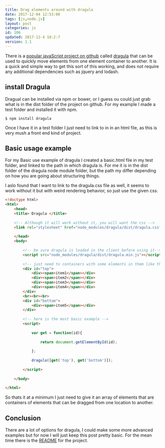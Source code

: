 ```yaml
---
title: Drag elements around with dragula
date: 2017-12-04 12:53:00
tags: [js,node.js]
layout: post
categories: js
id: 106
updated: 2017-12-4 18:2:7
version: 1.1
---
```


There is a [popular javaScript project on github](https://github.com/bevacqua/dragula) called [dragula](https://bevacqua.github.io/dragula/) that can be used to quickly move elements from one element container to another. It is a quick and simple way to get this sort of this working, and does not require any additional dependencies such as jquery and lodash.

<!-- more -->

## install Dragula

Dragual can be installed via npm or bower, or I guess ou could just grab what is in the dist folder of the project on github. For my example I made a test folder and installed it with npm.

```
$ npm install dragula
```

Once I have it in a test folder I just need to link to in in an html file, as this is very mush a front end kind of project.

## Basic usage example

For my Basic use example of dragula I created a basic.html file in my test folder, and linked to the path in which dragula is. For me it is in the dist folder of the dragula node module folder, but the path my differ depending on how you are going about structuring things.

I aslo found that I want to link to the dragula.css file as well, it seems to work without it but with weird rendering behavior, so just use the given css.

```html
<!doctype html>
<html>
    <head>
    <title> Dragula </title>
 
    <!-- Although it will work without it, you will want the css -->
    <link rel="stylesheet" href="node_modules/dragula/dist/dragula.css">
 
    </head>
    <body>
 
        <!-- be sure dragula is loaded in the client before using it-->
        <script src="node_modules/dragula/dist/dragula.min.js"></script>
 
        <!-- just need to containers with some elements in them like this: -->
        <div id="top">
            <div><span>item1</span></div>
            <div><span>item2</span></div>
            <div><span>item3</span></div>
            <div><span>item4</span></div>
        </div>
        <br><br><br>
        <div id="bottom">
            <div><span>item5</span></div>
        </div>
 
        <!-- here is the most basic example -->
        <script>
 
            var get = function(id){
 
                return document.getElementById(id);
 
            };
 
            dragula([get('top'), get('bottom')]);
 
        </script>
 
    </body>
 
</html>
```

So thats it at a minimum I just need to give it an array of elements that are containers of elements that can be dragged from one location to another.

## Conclusion

There are a lot of options for dragula, I could make some more advanced examples but for now I will just keep this post pretty basic. For the mean time there is the [README](https://github.com/bevacqua/dragula/blob/master/readme.markdown) for the project.